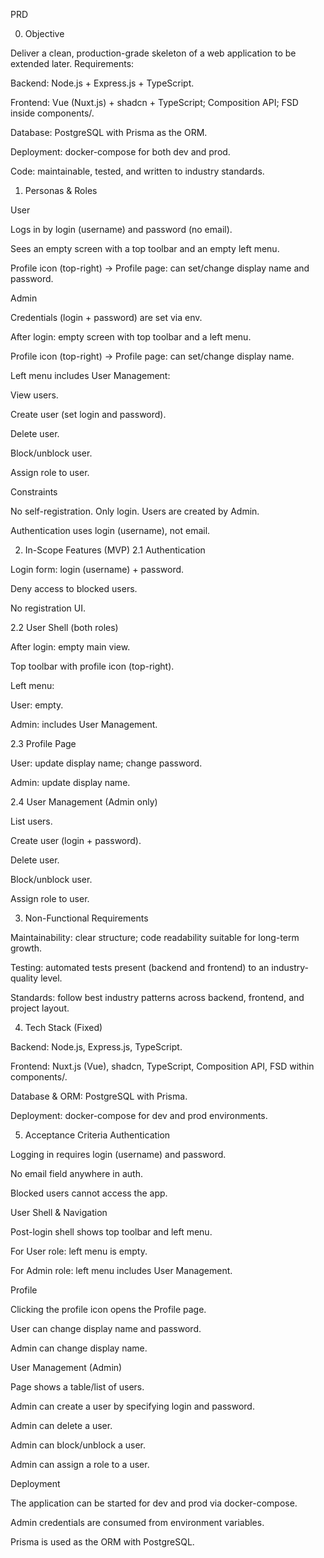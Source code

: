 PRD

0) Objective

Deliver a clean, production-grade skeleton of a web application to be extended later. Requirements:

Backend: Node.js + Express.js + TypeScript.

Frontend: Vue (Nuxt.js) + shadcn + TypeScript; Composition API; FSD inside components/.

Database: PostgreSQL with Prisma as the ORM.

Deployment: docker-compose for both dev and prod.

Code: maintainable, tested, and written to industry standards.

1) Personas & Roles

User

Logs in by login (username) and password (no email).

Sees an empty screen with a top toolbar and an empty left menu.

Profile icon (top-right) → Profile page: can set/change display name and password.

Admin

Credentials (login + password) are set via env.

After login: empty screen with top toolbar and a left menu.

Profile icon (top-right) → Profile page: can set/change display name.

Left menu includes User Management:

View users.

Create user (set login and password).

Delete user.

Block/unblock user.

Assign role to user.

Constraints

No self-registration. Only login. Users are created by Admin.

Authentication uses login (username), not email.

2) In-Scope Features (MVP)
2.1 Authentication

Login form: login (username) + password.

Deny access to blocked users.

No registration UI.

2.2 User Shell (both roles)

After login: empty main view.

Top toolbar with profile icon (top-right).

Left menu:

User: empty.

Admin: includes User Management.

2.3 Profile Page

User: update display name; change password.

Admin: update display name.

2.4 User Management (Admin only)

List users.

Create user (login + password).

Delete user.

Block/unblock user.

Assign role to user.

3) Non-Functional Requirements

Maintainability: clear structure; code readability suitable for long-term growth.

Testing: automated tests present (backend and frontend) to an industry-quality level.

Standards: follow best industry patterns across backend, frontend, and project layout.

4) Tech Stack (Fixed)

Backend: Node.js, Express.js, TypeScript.

Frontend: Nuxt.js (Vue), shadcn, TypeScript, Composition API, FSD within components/.

Database & ORM: PostgreSQL with Prisma.

Deployment: docker-compose for dev and prod environments.

5) Acceptance Criteria
Authentication

Logging in requires login (username) and password.

No email field anywhere in auth.

Blocked users cannot access the app.

User Shell & Navigation

Post-login shell shows top toolbar and left menu.

For User role: left menu is empty.

For Admin role: left menu includes User Management.

Profile

Clicking the profile icon opens the Profile page.

User can change display name and password.

Admin can change display name.

User Management (Admin)

Page shows a table/list of users.

Admin can create a user by specifying login and password.

Admin can delete a user.

Admin can block/unblock a user.

Admin can assign a role to a user.

Deployment

The application can be started for dev and prod via docker-compose.

Admin credentials are consumed from environment variables.

Prisma is used as the ORM with PostgreSQL.